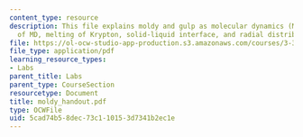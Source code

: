 ```yaml
---
content_type: resource
description: This file explains moldy and gulp as molecular dynamics (MD) codes, summary
  of MD, melting of Krypton, solid-liquid interface, and radial distribution function.
file: https://ol-ocw-studio-app-production.s3.amazonaws.com/courses/3-320-atomistic-computer-modeling-of-materials-sma-5107-spring-2005/5cad74b58dec73c110153d7341b2ec1e_moldy_handout.pdf
file_type: application/pdf
learning_resource_types:
- Labs
parent_title: Labs
parent_type: CourseSection
resourcetype: Document
title: moldy_handout.pdf
type: OCWFile
uid: 5cad74b5-8dec-73c1-1015-3d7341b2ec1e
---
```

